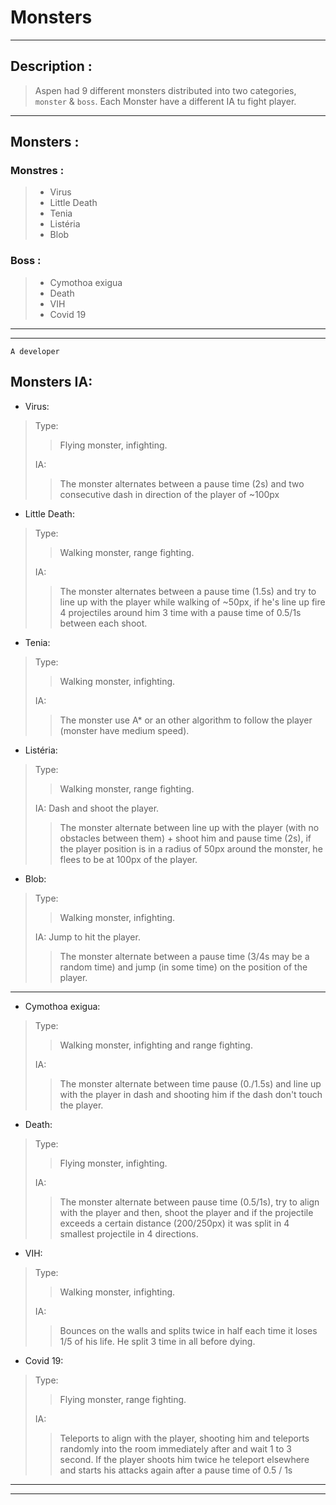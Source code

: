 # Monsters

---
## Description :
> Aspen had 9 different monsters distributed into two categories, `monster` & `boss`.
> Each Monster have a different IA tu fight player.
---
## Monsters :
### Monstres :
>    * Virus
>    * Little Death
>    * Tenia
>    * Listéria
>    * Blob

### Boss :
>    * Cymothoa exigua
>    * Death
>    * VIH
>    * Covid 19

---
---
``A developer``
## Monsters IA:
* Virus:
> Type:
>> Flying monster, infighting.
>
> IA:
>> The monster alternates between a pause time (2s) and two consecutive dash in direction of the player of  ~100px

* Little Death:
> Type:
>> Walking monster, range fighting.
>
> IA:
>> The monster alternates between a pause time (1.5s) and try to line up with the player while walking of ~50px, if he's line up fire 4 projectiles around him 3 time with a pause time of 0.5/1s between each shoot.

* Tenia:
> Type: 
>> Walking monster, infighting.
>
> IA:
>> The monster use A* or an other algorithm to follow the player (monster have medium speed).

* Listéria:
> Type:
>> Walking monster, range fighting.
>
> IA: Dash and shoot the player.
>> The monster alternate between line up with the player (with no obstacles between them) + shoot him and pause time (2s), if the player position is in a radius of 50px around the monster, he flees to be at 100px of the player.

* Blob:
>Type:
>> Walking monster, infighting.
>
> IA: Jump to hit the player.
>> The monster alternate between a pause time (3/4s may be a random time) and jump (in some time) on the position of the player.
---
* Cymothoa exigua:
> Type:
>> Walking monster, infighting and range fighting.
>
> IA:
>> The monster alternate between time pause (0./1.5s) and line up with the player in dash and shooting him if the dash don't touch the player.

* Death:
> Type:
>> Flying monster, infighting.
>
> IA:
>> The monster alternate between pause time (0.5/1s), try to align with the player and then, shoot the player and if the projectile exceeds a certain distance (200/250px) it was split in 4 smallest projectile in 4 directions.

* VIH:
> Type:
>> Walking monster, infighting.
>
> IA:
>> Bounces on the walls and splits twice in half each time it loses 1/5 of his life. He split 3 time in all before dying.

* Covid 19:
> Type:
>> Flying monster, range fighting.
>
> IA:
>> Teleports to align with the player, shooting him and teleports randomly into the room immediately after and wait 1 to 3 second. If the player shoots him twice he teleport elsewhere and starts his attacks again after a pause time of 0.5 / 1s

---
---